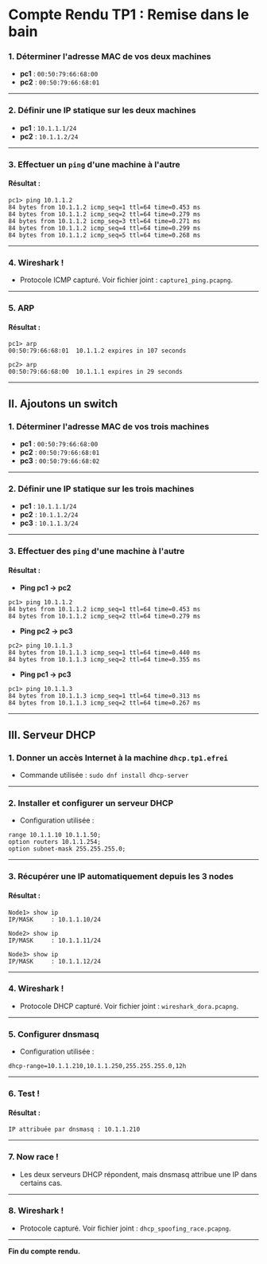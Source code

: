 
# Compte Rendu TP1 : Remise dans le bain

### 1. Déterminer l'adresse MAC de vos deux machines

- **pc1** : `00:50:79:66:68:00`
- **pc2** : `00:50:79:66:68:01`

---

### 2. Définir une IP statique sur les deux machines

- **pc1** : `10.1.1.1/24`  
- **pc2** : `10.1.1.2/24`  

---

### 3. Effectuer un `ping` d'une machine à l'autre

#### Résultat :  
```
pc1> ping 10.1.1.2
84 bytes from 10.1.1.2 icmp_seq=1 ttl=64 time=0.453 ms
84 bytes from 10.1.1.2 icmp_seq=2 ttl=64 time=0.279 ms
84 bytes from 10.1.1.2 icmp_seq=3 ttl=64 time=0.271 ms
84 bytes from 10.1.1.2 icmp_seq=4 ttl=64 time=0.299 ms
84 bytes from 10.1.1.2 icmp_seq=5 ttl=64 time=0.268 ms
```

---

### 4. Wireshark !

- Protocole ICMP capturé. Voir fichier joint : `capture1_ping.pcapng`.

---

### 5. ARP

#### Résultat :  
```
pc1> arp
00:50:79:66:68:01  10.1.1.2 expires in 107 seconds

pc2> arp
00:50:79:66:68:00  10.1.1.1 expires in 29 seconds
```

---

## **II. Ajoutons un switch**

### 1. Déterminer l'adresse MAC de vos trois machines

- **pc1** : `00:50:79:66:68:00`
- **pc2** : `00:50:79:66:68:01`
- **pc3** : `00:50:79:66:68:02`

---

### 2. Définir une IP statique sur les trois machines

- **pc1** : `10.1.1.1/24`  
- **pc2** : `10.1.1.2/24`  
- **pc3** : `10.1.1.3/24`  

---

### 3. Effectuer des `ping` d'une machine à l'autre

#### Résultat :  

- **Ping pc1 → pc2**  
```
pc1> ping 10.1.1.2
84 bytes from 10.1.1.2 icmp_seq=1 ttl=64 time=0.453 ms
84 bytes from 10.1.1.2 icmp_seq=2 ttl=64 time=0.279 ms
```

- **Ping pc2 → pc3**  
```
pc2> ping 10.1.1.3
84 bytes from 10.1.1.3 icmp_seq=1 ttl=64 time=0.440 ms
84 bytes from 10.1.1.3 icmp_seq=2 ttl=64 time=0.355 ms
```

- **Ping pc1 → pc3**  
```
pc1> ping 10.1.1.3
84 bytes from 10.1.1.3 icmp_seq=1 ttl=64 time=0.313 ms
84 bytes from 10.1.1.3 icmp_seq=2 ttl=64 time=0.267 ms
```
---

## **III. Serveur DHCP**

### 1. Donner un accès Internet à la machine `dhcp.tp1.efrei`

- Commande utilisée : `sudo dnf install dhcp-server`

---

### 2. Installer et configurer un serveur DHCP

- Configuration utilisée :  
```
range 10.1.1.10 10.1.1.50;
option routers 10.1.1.254;
option subnet-mask 255.255.255.0;
```

---

### 3. Récupérer une IP automatiquement depuis les 3 nodes

#### Résultat :  
```
Node1> show ip
IP/MASK     : 10.1.1.10/24

Node2> show ip
IP/MASK     : 10.1.1.11/24

Node3> show ip
IP/MASK     : 10.1.1.12/24
```

---

### 4. Wireshark !

- Protocole DHCP capturé. Voir fichier joint : `wireshark_dora.pcapng`.

---

### 5. Configurer dnsmasq

- Configuration utilisée :  
```
dhcp-range=10.1.1.210,10.1.1.250,255.255.255.0,12h
```

---

### 6. Test !

#### Résultat :  
```
IP attribuée par dnsmasq : 10.1.1.210
```

---

### 7. Now race !

- Les deux serveurs DHCP répondent, mais dnsmasq attribue une IP dans certains cas.

---

### 8. Wireshark !

- Protocole capturé. Voir fichier joint : `dhcp_spoofing_race.pcapng`.

---

**Fin du compte rendu.**
